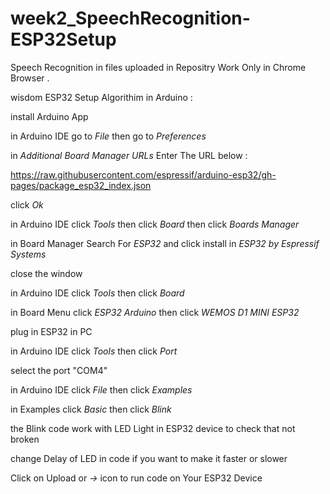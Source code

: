 # week2_SpeechRecognition-ESP32Setup

Speech Recognition in files uploaded in Repositry Work Only in Chrome Browser .

wisdom ESP32 Setup Algorithim in Arduino :

install Arduino App 
	
in Arduino IDE go to *File* then go to *Preferences*
	
in *Additional Board Manager URLs* Enter The URL below :
	
https://raw.githubusercontent.com/espressif/arduino-esp32/gh-pages/package_esp32_index.json
	
click *Ok* 
	
in Arduino IDE click *Tools* then click *Board* then click *Boards Manager*
	
in Board Manager Search For *ESP32* and click install in *ESP32 by Espressif Systems*
	
close the window

in Arduino IDE  click *Tools* then click *Board*
	
in Board Menu click *ESP32 Arduino* then click *WEMOS D1 MINI ESP32*
	
plug in ESP32 in PC 
	
in Arduino IDE click *Tools* then click *Port*
	
select the port "COM4"
	
in Arduino IDE click *File* then click *Examples*
	
in Examples click *Basic* then click *Blink*
	
the Blink code work with LED Light in ESP32 device to check that not broken

change Delay of LED in code if you want to make it faster or slower
	
Click on Upload or *->* icon to run code on Your ESP32 Device
